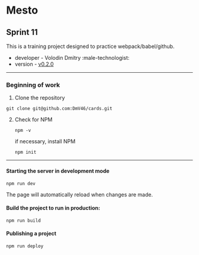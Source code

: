 # Mesto
## Sprint 11

This is a training project designed to practice webpack/babel/github.
- developer - Volodin Dmitry :male-technologist:
- version - [v0.2.0](https://dmv46.github.io/cards/)
***

### Beginning of work

1. Clone the repository

`git clone git@github.com:DmV46/cards.git`

2. Check for NPM

    `npm -v`

    if necessary, install NPM 
  
    `npm init`
***

#### Starting the server in development mode
`npm run dev`

The page will automatically reload when changes are made.

#### Build the project to run in production:
`npm run build`

#### Publishing a project
`npm run deploy`

